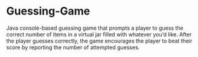 # Guessing-Game
Java console-based guessing game that prompts a player to guess the correct number of items in a virtual jar filled with whatever you’d like. After the player guesses correctly, the game encourages the player to beat their score by reporting the number of attempted guesses.
